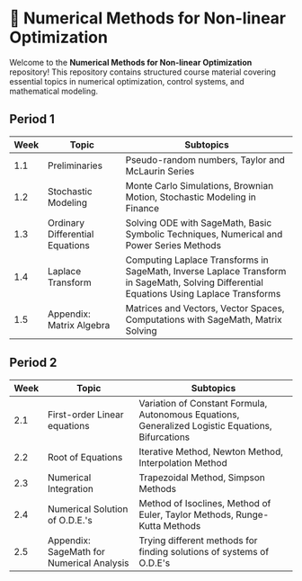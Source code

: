 # 📘 Numerical Methods for Non-linear Optimization

Welcome to the **Numerical Methods for Non-linear Optimization** repository! This repository contains structured course material covering essential topics in numerical optimization, control systems, and mathematical modeling.

## Period 1

| Week | Topic | Subtopics |
| --- | --- | --- |
| 1.1 | Preliminaries | Pseudo-random numbers, Taylor and McLaurin Series |
| 1.2 | Stochastic Modeling | Monte Carlo Simulations, Brownian Motion, Stochastic Modeling in Finance |
| 1.3 | Ordinary Differential Equations | Solving ODE with SageMath, Basic Symbolic Techniques, Numerical and Power Series Methods |
| 1.4 | Laplace Transform |  Computing Laplace Transforms in SageMath, Inverse Laplace Transform in SageMath, Solving Differential Equations Using Laplace Transforms |
| 1.5 | Appendix: Matrix Algebra | Matrices and Vectors, Vector Spaces, Computations with SageMath, Matrix Solving |

## Period 2

| Week | Topic | Subtopics |
| --- | --- | --- |
| 2.1 | First-order Linear equations | Variation of Constant Formula, Autonomous Equations, Generalized Logistic Equations, Bifurcations |
| 2.2 | Root of Equations | Iterative Method, Newton Method, Interpolation Method |
| 2.3 | Numerical Integration | Trapezoidal Method, Simpson Methods |
| 2.4 | Numerical Solution of O.D.E.'s | Method of Isoclines, Method of Euler, Taylor Methods, Runge-Kutta Methods  |
| 2.5 | Appendix: SageMath for Numerical Analysis | Trying different methods for finding solutions of systems of O.D.E's |
